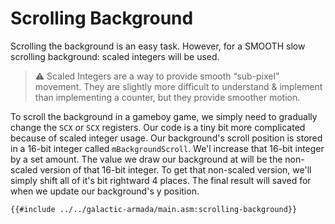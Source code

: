 
# Scrolling Background

Scrolling the background is an easy task. However, for a SMOOTH slow scrolling background: scaled integers will be used.

>⚠️ Scaled Integers are a way to provide smooth “sub-pixel” movement. They are slightly more difficult to understand & implement than implementing a counter, but they provide smoother motion.

To scroll the background in a gameboy game, we simply need to gradually change the `SCX` or `SCX` registers. Our code is a tiny bit more complicated because of scaled integer usage. Our background's scroll position is stored in a 16-bit integer called `mBackgroundScroll`. We'l increase that 16-bit integer by a set amount. The value we draw our background at will be the non-scaled version of that 16-bit integer. To get that non-scaled version, we'll simply shift all of it's bit rightward 4 places. The final result will saved for when we update our background's y position.

```rgbasm,linenos,start={{#line_no_of "" ../../galactic-armada/main.asm:scrolling-background}}
{{#include ../../galactic-armada/main.asm:scrolling-background}}
```